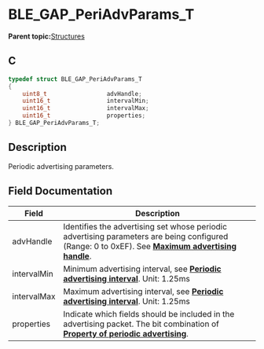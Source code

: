 # BLE\_GAP\_PeriAdvParams\_T

**Parent topic:**[Structures](GUID-A15AC144-CD72-427A-B096-33FC1E7FEA88.md)

## C

```c
typedef struct BLE_GAP_PeriAdvParams_T
{
    uint8_t                 advHandle;
    uint16_t                intervalMin;
    uint16_t                intervalMax;
    uint16_t                properties;
} BLE_GAP_PeriAdvParams_T;
```

## Description

Periodic advertising parameters.

## Field Documentation

|Field|Description|
|-----|-----------|
|advHandle|Identifies the advertising set whose periodic advertising parameters are being configured \(Range: 0 to 0xEF\). See **[Maximum advertising handle](GUID-9BD0F71C-2778-4604-8820-B15425EC4F06.md)**.|
|intervalMin|Minimum advertising interval, see **[Periodic advertising interval](GUID-A0CC250A-0581-49CA-B038-9A92CDAB5423.md)**. Unit: 1.25ms|
|intervalMax|Maximum advertising interval, see **[Periodic advertising interval](GUID-A0CC250A-0581-49CA-B038-9A92CDAB5423.md)**. Unit: 1.25ms|
|properties|Indicate which fields should be included in the advertising packet. The bit combination of **[Property of periodic advertising](GUID-2724C3B8-B9E1-445E-9B36-7A8BA8D6138B.md)**.|

